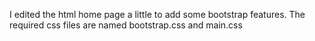 I edited the html home page a little to add some bootstrap features.
The required css files are named bootstrap.css and main.css